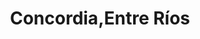 ---
title: Concordia,Entre Ríos
url: /concordia-entre-rios/
latitude: -31.399
longitude: -58.013
---